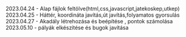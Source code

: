 2023.04.24 - Alap fájlok feltölve(html,css,javascript,jatekoskep,utkep)                                                                     
2023.04.25 - Háttér, koordináta javítás,út javítás,folyamatos gyorsulás                                                    
2023.04.27 - Akadály létrehozása és beépítése , pontok számolása
2023.05.10 - pályák elkészítése és bugok javítása

